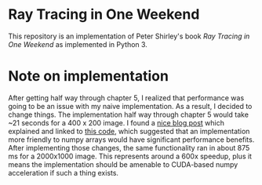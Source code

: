 # Ray Tracing in One Weekend
This repository is an implementation of Peter Shirley's book *Ray Tracing in One Weekend* as implemented in Python 3.

# Note on implementation
After getting half way through chapter 5, I realized that performance was going to be an issue with my naive implementation.
As a result, I decided to change things. The implementation half way through chapter 5 would take ~21 seconds for a 400 x 200 image.
I found a [nice blog post](http://excamera.com/sphinx/article-ray.html) which explained and linked to [this code](https://github.com/jamesbowman/raytrace/blob/master/rt3.py), which suggested that an implementation more friendly to numpy arrays would have significant performance benefits. After implementing those changes, the same functionality ran in about 875 ms for a 2000x1000 image. This represents around a 600x speedup, plus it means the implementation should be amenable to CUDA-based numpy acceleration if such a thing exists.